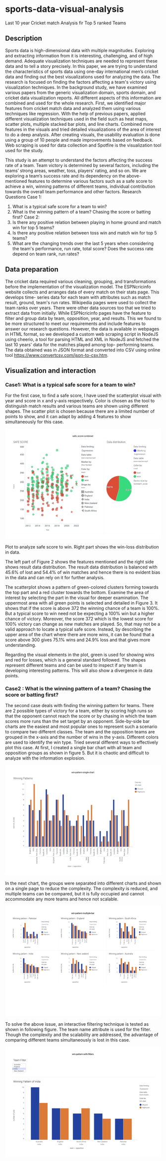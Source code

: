 # sports-data-visual-analysis
Last 10 year Cricket match Analysis fir Top 5 ranked Teams

## Description
Sports data is high-dimensional data with multiple magnitudes. Exploring and extracting information from it is interesting, challenging, and of high demand. Adequate visualization techniques are needed to represent these data and to tell a story precisely. In this paper, we are trying to understand the characteristics of sports data using one-day international men’s cricket data and finding out the best visualizations used for analyzing the data. The research is focused on finding the factors affecting a team's victory using visualization techniques. In the background study, we have examined various papers from the generic visualization domain, sports domain, and cricket data visualization reports. All different aspects of this information are combined and used for the whole research.
First, we identified major features from cricket match data and analyzed them using various techniques like regression. With the help of previous papers, applied different visualization techniques used in the field such as heat maps, scatter plots, multiple stacked bar plots, and line charts. Combined more features in the visuals and tried detailed visualizations of the area of interest to do a deep analysis. After creating visuals, the usability evaluation is done using a group of 10 people and made improvements based on feedback.
Web scraping is used for data collection and Spotfire is the visualization tool used for the study.

This study is an attempt to understand the factors affecting the success rate of a team. Team victory is determined by several factors, including the teams’ strong areas, weather, toss, players’ rating, and so on. We are exploring a team’s success rate and its dependency on the above-mentioned features to determine various factors such as a safe score to achieve a win, winning patterns of different teams, individual contribution towards the overall team performance and other factors.
Research Questions
Case 1:
1. What is a typical safe score for a team to win?
2. What is the winning pattern of a team? Chasing the score or batting first?
Case 2:
1. Is there any positive relation between playing in home ground and match win for top 5 teams?
2. Is there any positive relation between toss win and match win for top 5 teams?
3. What are the changing trends over the last 5 years when considering the team's performance, run rate, total score? Does the success rate depend on team rank, run rates?

## Data preparation
The cricket data required various cleaning, grouping, and transformations before the implementation of the visualization model. The ESPNcricinfo website collects and arranges data of every match on their stats page. This develops time- series data for each team with attributes such as match result, ground, team's run rates. Wikipedia pages were used to collect the team ranks over years. There were other data sources too that we tried to extract data from initially. While ESPNcricinfo pages have the feature to filter and group data by team, opposition, year, and results. This we found to be more structured to meet our requirements and include features to answer our research questions. However, the data is available in webpages in HTML format, so we developed a custom web scraping script in NodeJS using cheerio, a tool for parsing HTML and XML in NodeJS and fetched the last 10 years' data for the matches played among top- performing teams. The data obtained was in JSON format and converted into CSV using online tool https://www.convertcsv.com/json-to-csv.htm.


## Visualization and interaction
### Case1: What is a typical safe score for a team to win?
For the first case, to find a safe score, I have used the scatterplot visual with year and score in x and y-axis respectively. Color is chosen as the tool to distinguish match results and various teams are shown using different shapes. The scatter plot is chosen because there are a limited number of points to show, and it can adapt by adding 4 features to show simultaneously for this case.

![Safe score - Scatterplot](https://raw.githubusercontent.com/hpharipriya/sports-data-visual-analysis/main/safe-score-analysis_page-0001.jpg?raw=true)

Plot to analyze safe score to win. Right part shows the win-loss distribution in data.


The left part of Figure 2 shows the features mentioned and the right side shows result data distribution. The result data distribution is balanced with 45.6% of lost and 54.4% of win matches and hence there is no evident bias in the data and can rely on it for further analysis.

The scatterplot shows a pattern of green-colored clusters forming towards the top part and a red cluster towards the bottom. Examine the area of interest by selecting the part in the visual for deeper examination.
The uppermost area with all green points is selected and detailed in Figure 3. It shows that if the score is above 372 the winning chance of a team is 100%. But a typical score to win need not be expecting a 100% win but a higher chance of victory. Moreover, the score 372 which is the lowest score for 100% victory can change as new matches are played. So, that may not be a valid approach to locate a typical safe score. Instead, by describing the upper area of the chart where there are more wins, it can be found that a score above 300 gives 75.1% wins and 24.9% loss and that gives more understanding.

Regarding the visual elements in the plot, green is used for showing wins and red for losses, which is a general standard followed. The shapes represent different teams and can be used to inspect if any team is developing interesting patterns. This will also show a divergence in data points.


### Case2 : What is the winning pattern of a team? Chasing the score or batting first?
The second case deals with finding the winning pattern for teams. There are 2 possible types of victory for a team, either by scoring high runs so that the opponent cannot reach the score or by chasing in which the team scores more runs than the set target by an opponent.
Side-by-side bar charts are the easiest and most popular ones to represent such a scenario to compare two different classes. The team and the opposition teams are grouped in the x-axis and the number of wins in the y-axis. Different colors are used to identify the win type. Tried several different ways to effectively plot this case. At first, I created a single bar chart with all team and opposition groups as shown in figure 5. But it is chaotic and difficult to analyze with the information explosion.

![Win Pattern - Side-by-side stacked barcharts](https://github.com/hpharipriya/sports-data-visual-analysis/blob/main/win-sing_page-0001.jpg?raw=true)

In the next chart, the groups were separated into different charts and shown on a single page to reduce the complexity. The complexity is reduced, and multiple teams can be compared, but it is fully occupied and cannot accommodate any more teams and hence not scalable.

![Win Pattern - Side-by-side multiple barcharts](https://github.com/hpharipriya/sports-data-visual-analysis/blob/main/win-patern-mul-.png?raw=true)

To solve the above issue, an interactive filtering technique is tested as shown in following figure. The team name attribute is used for the filter. Though the complexity and the scalability are addressed, the advantage of comparing different teams simultaneously is lost in this case.

![Win Pattern - Side-by-side multiple barcharts](https://github.com/hpharipriya/sports-data-visual-analysis/blob/main/win-pattern-filter.png?raw=true)

